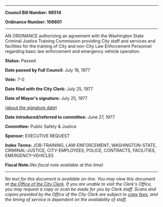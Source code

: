 

********

**Council Bill Number: 98514**
   
**Ordinance Number: 106601**
********

 AN ORDINANCE authorizing an agreement with the Washington State Criminal Justice Training Commission providing City staff and services and facilities for the training of City and non-City Law Enforcement Personnel regarding basic law enforcement and emergency vehicle operation.

**Status:** Passed
   
**Date passed by Full Council:** July 18, 1977
   
**Vote:** 7-0
   
**Date filed with the City Clerk:** July 25, 1977
   
**Date of Mayor's signature:** July 25, 1977
   
[(about the signature date)](/~public/approvaldate.htm)
   
   
   
**Date introduced/referred to committee:** June 27, 1977
   
**Committee:** Public Safety & Justice
   
**Sponsor:** EXECUTIVE REQUEST
   
   
**Index Terms:** JOB-TRAINING, LAW-ENFORCEMENT, WASHINGTON-STATE, CRIMINAL-JUSTICE, CITY-EMPLOYEES, POLICE, CONTRACTS, FACILITIES, EMERGENCY-VEHICLES

**Fiscal Note:**_(No fiscal note available at this time)_
********

_No text for this document is available on-line. You may view this document at [the Office of the City Clerk](http://www.seattle.gov/leg/clerk/contactUs.htm). If you are unable to visit the Clerk's Office, you may request a copy or scan be made for you by Clerk staff. Scans and copies provided by the Office of the City Clerk are subject to [copy fees](http://clerk.seattle.gov/~public/clerkfees.htm), and the timing of service is dependent on the availability of staff._

